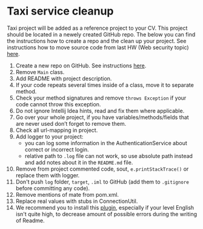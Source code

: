 # Taxi service cleanup
Taxi project will be added as a reference project to your CV. This project should be located in a newely created GitHub repo. The below you can find the instructions how to create a repo and the clean up your project.
See instructions how to move source code from last HW (Web security topic) [here](https://youtu.be/3HHoJ_YZu6w).

1. Create a new repo on GitHub. See instructions [here](https://dou.ua/forums/topic/28895/).
2. Remove `Main` class.
3. Add README with project description.
4. If your code repeats several times inside of a class, move it to separate method.
5. Check your method signatures and remove `throws Exception` if your code cannot throw this exception.
6. Do not ignore Intellij Idea hints, read and fix them where applicable.
7. Go over your whole project, if you have variables/methods/fields that are never used don’t forget to remove them.
8. Check all url-mapping in project.
9. Add logger to your project: 
    - you can log some information in the AuthenticationService about correct or incorrect login.
    - relative path to `.log` file can not work, so use absolute path instead and add notes about it in the `README.md` file. 
10. Remove from project commented code, sout, `e.printStackTrace()` or replace them with logger.
11. Don't push `log` folder, `target`, `.iml` to GitHub (add them to `.gitignore` before committing any code).
12. Remove mentions of mate from pom.xml.
13. Replace real values with stubs in ConnectionUtil.
14. We recommend you to install this [plugin](https://chrome.google.com/webstore/detail/grammarly-for-chrome/kbfnbcaeplbcioakkpcpgfkobkghlhen?hl=en), 
especially if your level English isn't quite high, to decrease amount of possible errors during the writing of Readme. 
